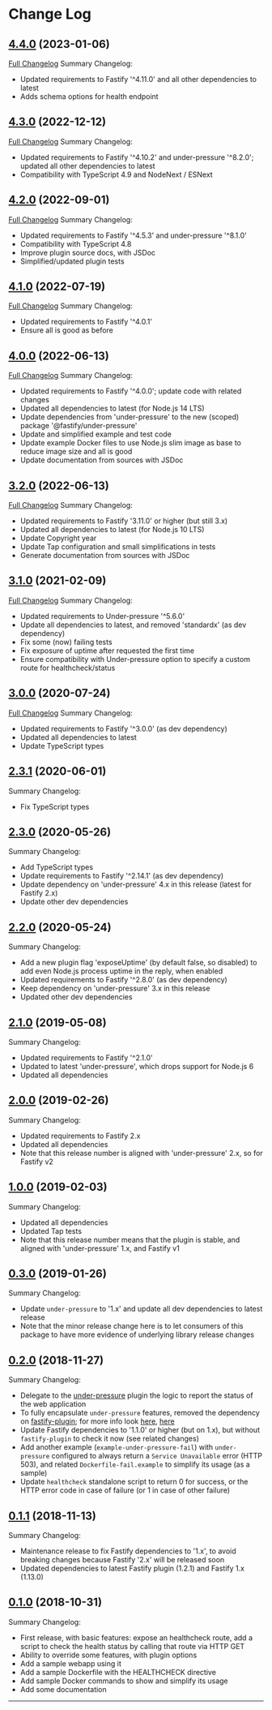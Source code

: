 # Change Log

## [4.4.0](https://github.com/smartiniOnGitHub/fastify-healthcheck/releases/tag/4.4.0) (2023-01-06)
[Full Changelog](https://github.com/smartiniOnGitHub/fastify-healthcheck/compare/4.3.0...4.4.0)
Summary Changelog:
- Updated requirements to Fastify '^4.11.0' and all other dependencies to latest
- Adds schema options for health endpoint

## [4.3.0](https://github.com/smartiniOnGitHub/fastify-healthcheck/releases/tag/4.3.0) (2022-12-12)
[Full Changelog](https://github.com/smartiniOnGitHub/fastify-healthcheck/compare/4.2.0...4.3.0)
Summary Changelog:
- Updated requirements to Fastify '^4.10.2' and under-pressure '^8.2.0'; 
  updated all other dependencies to latest
- Compatibility with TypeScript 4.9 and NodeNext / ESNext

## [4.2.0](https://github.com/smartiniOnGitHub/fastify-healthcheck/releases/tag/4.2.0) (2022-09-01)
[Full Changelog](https://github.com/smartiniOnGitHub/fastify-healthcheck/compare/4.1.0...4.2.0)
Summary Changelog:
- Updated requirements to Fastify '^4.5.3' and under-pressure '^8.1.0'
- Compatibility with TypeScript 4.8
- Improve plugin source docs, with JSDoc
- Simplified/updated plugin tests

## [4.1.0](https://github.com/smartiniOnGitHub/fastify-healthcheck/releases/tag/4.1.0) (2022-07-19)
[Full Changelog](https://github.com/smartiniOnGitHub/fastify-healthcheck/compare/4.0.0...4.1.0)
Summary Changelog:
- Updated requirements to Fastify '^4.0.1'
- Ensure all is good as before

## [4.0.0](https://github.com/smartiniOnGitHub/fastify-healthcheck/releases/tag/4.0.0) (2022-06-13)
[Full Changelog](https://github.com/smartiniOnGitHub/fastify-healthcheck/compare/3.2.0...4.0.0)
Summary Changelog:
- Updated requirements to Fastify '^4.0.0'; update code with related changes
- Updated all dependencies to latest (for Node.js 14 LTS)
- Update dependencies from 'under-pressure' to the new (scoped) 
  package '@fastify/under-pressure'
- Update and simplified example and test code
- Update example Docker files to use Node.js slim image as base 
  to reduce image size and all is good
- Update documentation from sources with JSDoc

## [3.2.0](https://github.com/smartiniOnGitHub/fastify-healthcheck/releases/tag/3.2.0) (2022-06-13)
[Full Changelog](https://github.com/smartiniOnGitHub/fastify-healthcheck/compare/3.1.0...3.2.0)
Summary Changelog:
- Updated requirements to Fastify '3.11.0' or higher (but still 3.x)
- Updated all dependencies to latest (for Node.js 10 LTS)
- Update Copyright year
- Update Tap configuration and small simplifications in tests
- Generate documentation from sources with JSDoc

## [3.1.0](https://github.com/smartiniOnGitHub/fastify-healthcheck/releases/tag/3.1.0) (2021-02-09)
[Full Changelog](https://github.com/smartiniOnGitHub/fastify-favicon/compare/3.0.0...3.1.0)
Summary Changelog:
- Updated requirements to Under-pressure '^5.6.0'
- Update all dependencies to latest, and removed 'standardx' (as dev dependency)
- Fix some (now) failing tests
- Fix exposure of uptime after requested the first time
- Ensure compatibility with Under-pressure option to specify a custom route for healthcheck/status

## [3.0.0](https://github.com/smartiniOnGitHub/fastify-healthcheck/releases/tag/3.0.0) (2020-07-24)
[Full Changelog](https://github.com/smartiniOnGitHub/fastify-favicon/compare/2.3.1...3.0.0)
Summary Changelog:
- Updated requirements to Fastify '^3.0.0' (as dev dependency)
- Updated all dependencies to latest
- Update TypeScript types

## [2.3.1](https://github.com/smartiniOnGitHub/fastify-healthcheck/releases/tag/2.3.1) (2020-06-01)
Summary Changelog:
- Fix TypeScript types

## [2.3.0](https://github.com/smartiniOnGitHub/fastify-healthcheck/releases/tag/2.3.0) (2020-05-26)
Summary Changelog:
- Add TypeScript types
- Update requirements to Fastify '^2.14.1' (as dev dependency)
- Update dependency on 'under-pressure' 4.x in this release (latest for Fastify 2.x)
- Update other dev dependencies

## [2.2.0](https://github.com/smartiniOnGitHub/fastify-healthcheck/releases/tag/2.2.0) (2020-05-24)
Summary Changelog:
- Add a new plugin flag 'exposeUptime' (by default false, so disabled) 
  to add even Node.js process uptime in the reply, when enabled
- Updated requirements to Fastify '^2.8.0' (as dev dependency)
- Keep dependency on 'under-pressure' 3.x in this release
- Updated other dev dependencies

## [2.1.0](https://github.com/smartiniOnGitHub/fastify-healthcheck/releases/tag/2.1.0) (2019-05-08)
Summary Changelog:
- Updated requirements to Fastify '^2.1.0'
- Updated to latest 'under-pressure', which drops support for Node.js 6
- Updated all dependencies

## [2.0.0](https://github.com/smartiniOnGitHub/fastify-healthcheck/releases/tag/2.0.0) (2019-02-26)
Summary Changelog:
- Updated requirements to Fastify 2.x
- Updated all dependencies
- Note that this release number is aligned with 'under-pressure' 2.x, so for Fastify v2

## [1.0.0](https://github.com/smartiniOnGitHub/fastify-healthcheck/releases/tag/1.0.0) (2019-02-03)
Summary Changelog:
- Updated all dependencies
- Updated Tap tests
- Note that this release number means that the plugin is stable, 
  and aligned with 'under-pressure' 1.x, and Fastify v1

## [0.3.0](https://github.com/smartiniOnGitHub/fastify-healthcheck/releases/tag/0.3.0) (2019-01-26)
Summary Changelog:
- Update `under-pressure` to '1.x' and update all dev dependencies to latest release
- Note that the minor release change here is to let consumers of this package 
  to have more evidence of underlying library release changes

## [0.2.0](https://github.com/smartiniOnGitHub/fastify-healthcheck/releases/tag/0.2.0) (2018-11-27)
Summary Changelog:
- Delegate to the [under-pressure](https://www.npmjs.com/package/under-pressure)
  plugin the logic to report the status of the web application
- To fully encapsulate `under-pressure` features, removed the dependency
  on [fastify-plugin](https://github.com/fastify/fastify-plugin);
  for more info look [here](https://github.com/fastify/fastify/blob/master/docs/Plugins.md#handle-the-scope), 
  [here](https://github.com/fastify/fastify/blob/master/docs/Plugins-Guide.md#how-to-handle-encapsulation-and-distribution)
- Update Fastify dependencies to '1.1.0' or higher (but on 1.x),
  but without `fastify-plugin` to check it now (see related changes)
- Add another example (`example-under-pressure-fail`) with `under-pressure`
  configured to always return a `Service Unavailable` error (HTTP 503),
  and related `Dockerfile-fail.example` to simplify its usage (as a sample)
- Update `healthcheck` standalone script to return 0 for success,
  or the HTTP error code in case of failure (or 1 in case of other failure)

## [0.1.1](https://github.com/smartiniOnGitHub/fastify-healthcheck/releases/tag/0.1.1) (2018-11-13)
Summary Changelog:
- Maintenance release to fix Fastify dependencies to '1.x', 
  to avoid breaking changes because Fastify '2.x' will be released soon
- Updated dependencies to latest Fastify plugin (1.2.1) 
  and Fastify 1.x (1.13.0)

## [0.1.0](https://github.com/smartiniOnGitHub/fastify-healthcheck/releases/tag/0.1.0) (2018-10-31)
Summary Changelog:
- First release, with basic features: 
  expose an healthcheck route,
  add a script to check the health status by calling that route via HTTP GET
- Ability to override some features, with plugin options
- Add a sample webapp using it
- Add a sample Dockerfile with the HEALTHCHECK directive
- Add sample Docker commands to show and simplify its usage
- Add some documentation

----
